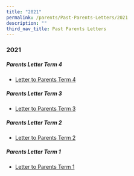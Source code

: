 ```yaml
---
title: "2021"
permalink: /parents/Past-Parents-Letters/2021
description: ""
third_nav_title: Past Parents Letters
---
```

### 2021

##### Parents Letter Term 4
* [Letter to Parents Term 4](/files/LTP-Term-4-Issue-1.pdf)

##### Parents Letter Term 3
* [Letter to Parents Term 3](/files/LTP-Term-3-Issue-1-final.pdf)

##### Parents Letter Term 2
* [Letter to Parents Term 2](/files/LTP-Term-2-Issue-1-final.pdf)

##### Parents Letter Term 1
* [Letter to Parents Term 1](/files/LTP-Term-1-Issue-3-final.pdf)
